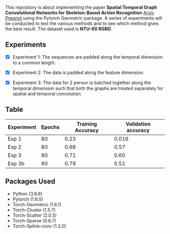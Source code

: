 This repository is about implementing the paper **Spatial Temporal Graph Convolutional Networks for Skeleton-Based Action Recognition** [Arxiv Preprint](https://arxiv.org/abs/1801.07455) using the Pytorch Geometric package. 
A series of experiments will be conducted to test the various methods and to see which method gives the best result. The dataset used is **NTU-60 RGBD**. 

## Experiments 
- [x] Experiment 1: The sequences are padded along the temporal dimension to a common length.
- [x] Experiment 2: The data is padded along the feature dimension.
- [x] Experiment 3: The data for 2 person is batched together along the temporal dimension such that both the graphs are treated separately for spatial and temporal convolution.


## Table

Experiment |Epochs  | Training Accuracy | Validation accuracy
-----------|--------|-------------------|--------------------
Exp 1      | 80     |     0.23          |  0.016
Exp 2      | 80     |     0.66          |  0.57
Exp 3      | 80     |     0.71          |  0.60
Exp 3b     | 80     |     0.79          |  0.51 

## Packages Used
+ Python (3.6.8)
+ Pytorch (1.6.0)
+ Torch-Geometric (1.6.1)
+ Torch-Cluster (1.5.7)
+ Torch-Scatter (2.0.5)
+ Torch-Sparse (0.6.7)
+ Torch-Spline-conv (1.2.0)
 
